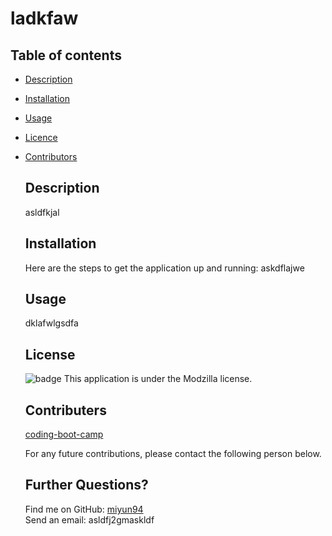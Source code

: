 
  # ladkfaw
  
  ## Table of contents
- [Description](#Description)
- [Installation](#Installation)
- [Usage](#Usage)
- [Licence](#License)
- [Contributors](#Contributors)

  ## Description
  asldfkjal


  ## Installation
  Here are the steps to get the application up and running: 
  askdflajwe

  ## Usage
  dklafwlgsdfa

  ## License 
  ![badge](https://img.shields.io/badge/license-Modzilla-brightgreen)
  This application is under the Modzilla license. 

  ## Contributers 
  [coding-boot-camp](https://github.com/coding-boot-camp)

  For any future contributions, please contact the following person below. 

  ## Further Questions?
  Find me on GitHub: [miyun94](https://github.com/miyun94)<br/>
  Send an email: asldfj2gmaskldf
  
